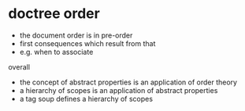 
# doctree order
- the document order is in pre-order
- first consequences which result from that
- e.g. when to associate

overall
- the concept of abstract properties is an application of order theory
- a hierarchy of scopes is an application of abstract properties
- a tag soup defines a hierarchy of scopes
